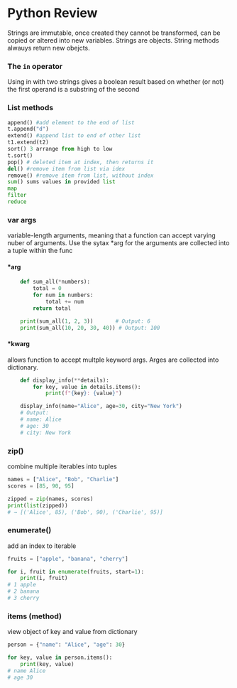 # Python Review
Strings are immutable, once created they cannot be transformed, can be copied or altered into new variables.
Strings are objects. String methods alwauys return new obejcts.
### The `in` operator
Using in with two strings gives a boolean result based on whether (or not) the first operand is a substring of the second
### List methods
```python 
append() #add element to the end of list
t.append("d")
extend() #append list to end of other list
t1.extend(t2)
sort() 3 arrange from high to low
t.sort()
pop() # deleted item at index, then returns it
del() #remove item from list via idex
remove() #remove item from list, without index
sum() sums values in provided list
map
filter
reduce
```
### var args
variable-length arguments, meaning that a function can accept varying nuber of arguments. Use the sytax *arg for 
the arguments are collected into a tuple within the func
#### *arg

```python
    def sum_all(*numbers):
        total = 0
        for num in numbers:
            total += num
        return total

    print(sum_all(1, 2, 3))       # Output: 6
    print(sum_all(10, 20, 30, 40)) # Output: 100
```
#### *kwarg
allows function to accept multple keyword args. Arges are collected into dictionary.
```python
    def display_info(**details):
        for key, value in details.items():
            print(f"{key}: {value}")

    display_info(name="Alice", age=30, city="New York")
    # Output:
    # name: Alice
    # age: 30
    # city: New York
```
### zip()
combine multiple iterables into tuples
```python
names = ["Alice", "Bob", "Charlie"]
scores = [85, 90, 95]

zipped = zip(names, scores)
print(list(zipped))  
# → [('Alice', 85), ('Bob', 90), ('Charlie', 95)]
```
### enumerate()
add an index to  iterable
```python
fruits = ["apple", "banana", "cherry"]

for i, fruit in enumerate(fruits, start=1):
    print(i, fruit)
# 1 apple
# 2 banana
# 3 cherry
```
### items (method)
view object of key and value from dictionary
```py
person = {"name": "Alice", "age": 30}

for key, value in person.items():
    print(key, value)
# name Alice
# age 30
```

